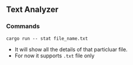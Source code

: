 ## Text Analyzer

### Commands
```
cargo run -- stat file_name.txt
```
- It will show all the details of that particluar file.
- For now it supports `.txt` file only
